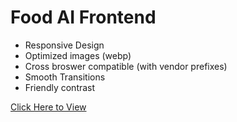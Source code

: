 # Food AI Frontend

- Responsive Design
- Optimized images (webp)
- Cross broswer compatible (with vendor prefixes)
- Smooth Transitions
- Friendly contrast

[Click Here to View](https://sandeepgangaram.github.io/food-startup-frontend-app/)
